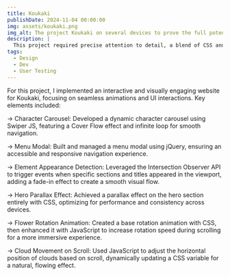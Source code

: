 ```yaml
---
title: Koukaki
publishDate: 2024-11-04 00:00:00
img: assets/koukaki.png
img_alt: The project Koukaki on several devices to prove the full potential of a responsive design.
description: |
  This project required precise attention to detail, a blend of CSS and JavaScript for animation handling, and a focus on smooth user interaction without compromising performance.
tags:
  - Design
  - Dev
  - User Testing
---
```


For this project, I implemented an interactive and visually engaging website for Koukaki, focusing on seamless animations and UI interactions. Key elements included:

→ Character Carousel: Developed a dynamic character carousel using Swiper JS, featuring a Cover Flow effect and infinite loop for smooth navigation.

→ Menu Modal: Built and managed a menu modal using jQuery, ensuring an accessible and responsive navigation experience.

→ Element Appearance Detection: Leveraged the Intersection Observer API to trigger events when specific sections and titles appeared in the viewport, adding a fade-in effect to create a smooth visual flow.

→ Hero Parallax Effect: Achieved a parallax effect on the hero section entirely with CSS, optimizing for performance and consistency across devices.

→ Flower Rotation Animation: Created a base rotation animation with CSS, then enhanced it with JavaScript to increase rotation speed during scrolling for a more immersive experience.

→ Cloud Movement on Scroll: Used JavaScript to adjust the horizontal position of clouds based on scroll, dynamically updating a CSS variable for a natural, flowing effect.
